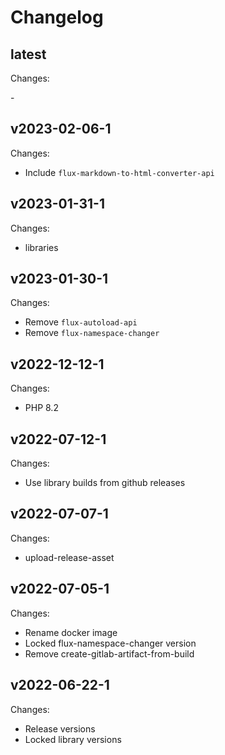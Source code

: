 # Changelog

## latest

Changes:

\-

## v2023-02-06-1

Changes:

- Include `flux-markdown-to-html-converter-api`

## v2023-01-31-1

Changes:

- libraries

## v2023-01-30-1

Changes:

- Remove `flux-autoload-api`
- Remove `flux-namespace-changer`

## v2022-12-12-1

Changes:

- PHP 8.2

## v2022-07-12-1

Changes:

- Use library builds from github releases

## v2022-07-07-1

Changes:

- upload-release-asset

## v2022-07-05-1

Changes:

- Rename docker image
- Locked flux-namespace-changer version
- Remove create-gitlab-artifact-from-build

## v2022-06-22-1

Changes:

- Release versions
- Locked library versions
